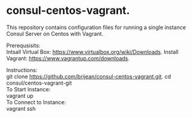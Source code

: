 # consul-centos-vagrant. 

This repository contains configuration files for running a single instance Consul Server on Centos with Vagrant. 

Prerequsisits:  
Intsall Virtual Box: https://www.virtualbox.org/wiki/Downloads. 
Install Vagrant: https://www.vagrantup.com/downloads.  

Instructions:  
git clone https://github.com/brijean/consul-centos-vagrant.git. 
cd consul/centos-vagrant-git <br />
To Start Instance: <br />
vagrant up <br />
To Connect to Instance:<br />
vagrant ssh <br />

